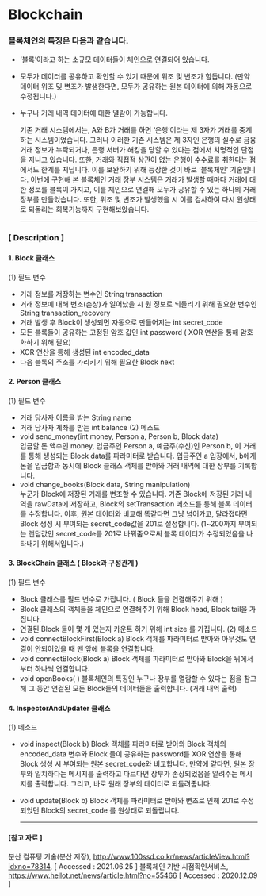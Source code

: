 # Blockchain
### 블록체인의 특징은 다음과 같습니다.
- ‘블록’이라고 하는 소규모 데이터들이 체인으로 연결되어 있습니다. 
- 모두가 데이터를 공유하고 확인할 수 있기 때문에 위조 및 변조가 힘듭니다.
(만약 데이터 위조 및 변조가 발생한다면, 모두가 공유하는 원본 데이터에 의해 자동으로 수정됩니다.)
- 누구나 거래 내역 데이터에 대한 열람이 가능합니다.

   기존 거래 시스템에서는, A와 B가 거래를 하면 ‘은행’이라는 제  3자가 거래를 중계하는 시스템이었습니다. 그러나 이러한 기존 시스템은 제 3자인 은행의 실수로 금융 거래 정보가 누락되거나, 은행 서버가 해킹을 당할 수 있다는 점에서 치명적인 단점을 지니고 있습니다. 또한, 거래와 직접적 상관이 없는 은행이 수수료를 취한다는 점에서도 한계를 지닙니다. 이를 보완하기 위해 등장한 것이 바로 ‘블록체인’ 기술입니다. 이번에 구현해 본 블록체인 거래 장부 시스템은 거래가 발생할 때마다 거래에 대한 정보를 블록이 가지고, 이를 체인으로 연결해 모두가 공유할 수 있는 하나의 거래 장부를 만들었습니다. 또한, 위조 및 변조가 발생했을 시 이를 검사하여 다시 원상태로 되돌리는 회복기능까지 구현해보았습니다.
   <hr>

### [ Description ]

#### 1. Block 클래스  
(1) 필드 변수
- 거래 정보를 저장하는 변수인 String transaction
- 거래 정보에 대해 변조(손상)가 일어났을 시 원 정보로 되돌리기 위해 필요한 변수인 String transaction_recovery
- 거래 발생 후 Block이 생성되면 자동으로 만들어지는 int secret_code
- 모든 블록들이 공유하는 고정된 암호 값인 int password ( XOR 연산을 통해 암호화하기 위해 필요)
- XOR 연산을 통해 생성된 int encoded_data 
- 다음 블록의 주소를 가리키기 위해 필요한 Block next

#### 2. Person 클래스  
(1) 필드 변수
-   거래 당사자 이름을 받는 String name
- 거래 당사자 계좌를 받는 int balance
(2) 메소드
- void send_money(int money, Person a, Person b, Block data)   
  입금할 돈 액수인 money, 입금주인 Person a, 예금주(수신)인 Person b, 이 거래를 통해 생성되는 Block data를 파라미터로 받습니다.
입금주인 a 입장에서, b에게 돈을 입금함과 동시에 Block 클래스 객체를 받아와 거래 내역에 대한 장부를 기록합니다. 
- void change_books(Block data, String manipulation)   
  누군가 Block에 저장된 거래를 변조할 수 있습니다. 기존 Block에 저장된 거래 내역을 rawData에 저장하고, Block의 setTransaction 메소드를 통해 블록 데이터를 수정합니다. 이후, 원본 데이터와 비교해 똑같다면 그냥 넘어가고, 달라졌다면 Block 생성 시 부여되는 secret_code값을 201로 설정합니다. (1~200까지 부여되는 랜덤값인 secret_code를 201로 바꿔줌으로써 블록 데이터가 수정되었음을 나타내기 위해서입니다.)

#### 3. BlockChain 클래스 ( Block과 구성관계 )
(1) 필드 변수
- Block 클래스를 필드 변수로 가집니다. ( Block 들을 연결해주기 위해 )
- Block 클래스의 객체들을 체인으로 연결해주기 위해 Block head, Block tail을 가집니다.
- 연결된 Block 들이 몇 개 있는지 카운트 하기 위해 int size 를 가집니다.
(2) 메소드 
- void connectBlockFirst(Block a)
  Block 객체를 파라미터로 받아와 아무것도 연결이 안되어있을 때 맨 앞에 블록을 연결합니다.
- void connectBlock(Block a)
  Block 객체를 파라미터로 받아와 Block을 뒤에서부터 하나씩 연결합니다.
- void openBooks( )
  블록체인의 특징인 누구나 장부를 열람할 수 있다는 점을 참고해 그 동안 연결된 모든 Block들의 데이터들을 출력합니다. (거래 내역 출력)

#### 4. InspectorAndUpdater 클래스  
(1) 메소드
- void inspect(Block b) 
  Block 객체를 파라미터로 받아와 Block 객체의 encoded_data 변수와 Block 들이 공유하는 password를 XOR 연산을 통해 Block 생성 시 부여되는 원본 secret_code와 비교합니다. 
만약에 같다면, 원본 장부와 일치하다는 메시지를 출력하고 다르다면 장부가 손상되었음을 알려주는 메시지를 출력합니다. 그리고, 바로 원래 장부의 데이터로 되돌려줍니다. 

- void update(Block b)
  Block 객체를 파라미터로 받아와 변조로 인해 201로 수정되었던 Block의 secret_code 를 원상태로 되돌립니다. 
  <hr>

#### [참고 자료 ]
분산 컴퓨팅 기술(분산 저장), http://www.100ssd.co.kr/news/articleView.html?idxno=78314, [ Accessed : 2021.06.25 ]
블록체인 기반 시점확인서비스, https://www.hellot.net/news/article.html?no=55466 [ Accessed : 2020.12.09 ]

